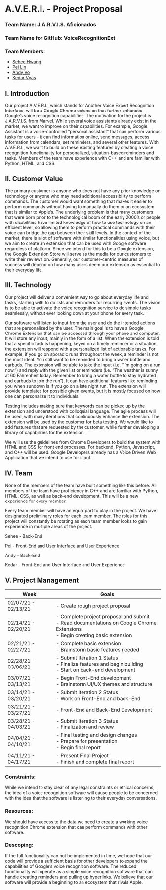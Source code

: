# A.V.E.R.I. - Project Proposal

### Team Name: J.A.R.V.I.S. Aficionados

### Team Name for GitHub: VoiceRecognitionExt

### Team Members:
* [Sehee Hwang](https://github.com/shwang6)
* [Pei Lin](https://github.com/peilin314)
* [Andy Vo](https://github.com/andyv0110)
* [Kedar Vyas](https://github.com/kedarvyas)

## I. Introduction

Our project A.V.E.R.I., which stands for Another Voice Expert Recognition Interface, will be a Google Chrome extension that further enhances Google’s voice recognition capabilities. The motivation for the project is J.A.R.V.I.S. from Marvel. While several voice assistants already exist in the market, we want to improve on their capabilities. For example, Google Assistant is a voice-controlled “personal assistant” that can perform various tasks for users - it can find information online, send messages, access information from calendars, set reminders, and several other features. With A.V.E.R.I., we want to build on these existing features by creating a voice recognition functionality for personalized, situation-based reminders and tasks. Members of the team have experience with C++ and are familiar with Python, HTML, and CSS.

## II. Customer Value

The primary customer is anyone who does not have any prior knowledge on technology or anyone who may need additional accessibility to perform commands.
The customer would want something that makes it easier to perform commands without having to manually do them or an ecosystem that is similar to Apple’s. The underlying problem is that many customers that were born prior to the technological boom of the early 2000’s or people with disabilities have limited knowledge of how to use technology on an efficient level, so allowing them to perform practical commands with their voice can bridge the gap between their skill levels. In the context of the market, there is a lot of software with similar functionalities using voice, but we aim to create an extension that can be used with Google software regardless of platform. Since we intend for this to be a Google extension, the Google Extension Store will serve as the media for our customers to write their reviews on. Generally, our customer-centric measures of success will depend on how many users deem our extension as essential to their everyday life.

## III. Technology

Our project will deliver a convenient way to go about everyday life and tasks, starting with to do lists and reminders for recurring events. The vision is to be able to activate the voice recognition service to do simple tasks seamlessly, without ever looking down at your phone for every task. 

Our software will listen to input from the user and do the intended actions that are personalized by the user. The main goal is to have a Google Chrome Extension that can be accessed through your phone and computer. It will store any input, mainly in the form of a list. When the extension is told that a specific task is happening, keyed on a timely reminder or a situation, the extension will respond with a personalized list of actionable tasks. For example, if you go on sporadic runs throughout the week, a reminder is not the most ideal. You still want to be reminded to bring a water bottle and earbuds. The extension will be able to take the input (i.e. “I’m going on a run now.”) and reply with the given list or reminders (i.e. “The weather is sunny at 60 Fahrenheit today. Remember to bring a water bottle to stay hydrated and earbuds to join the run”). It can have additional features like reminding you when sundown is if you go on a late night run. The extension will provide templates for possible given events, but it is mostly focused on how one can personalize it to individuals. 

Testing includes making sure that keywords can be picked up by the extension and understood with colloquial language. The agile process will be used, with many iterations that continuously enhance the extension. The extension will be used by the customer for beta testing. We would like to add features that are requested by the customer, while further developing a library of capabilities for the extension. 

We will use the guidelines from Chrome Developers to build the system with HTML and CSS for front end processes. For backend, Python, Javascript, and C++ will be used. Google Developers already has a Voice Driven Web Application that we intend to use for input. 

## IV. Team

None of the members of the team have built something like this before. All members of the team have proficiency in C++ and are familiar with Python, HTML, CSS, as well as back-end development. This will be a new experience for every member.

Every team member will have an equal part to play in the project. We have designated preliminary roles for each team member. The roles for this project will constantly be rotating as each team member looks to gain experience in multiple areas of the project.

Sehee - Back-End

Pei - Front-End and User Interface and User Experience

Andy - Back-End

Kedar - Front-End and User Interface and User Experience

## V. Project Management

| Week                | Goals                                                                                                                           |
|---------------------|---------------------------------------------------------------------------------------------------------------------------------|
| 02/07/21 - 02/13/21 | - Create rough project proposal                                                                                                 |
| 02/14/21 - 02/20/21 | - Complete project proposal and submit<br>- Read documentations on Google Chrome Extensions<br>- Begin creating basic extension                                                                                                |
| 02/21/21 - 02/27/21 | - Complete basic extension<br>- Brainstorm basic features needed                                     |
| 02/28/21 - 03/06/21 | - Submit Iteration 1 Status<br>- Finalize features and begin building<br>- Start on back-end development |
| 03/07/21 - 03/13/21 | - Begin Front-End development<br>- Brainstorm UI/UX themes and structure                                    |
| 03/14/21 - 03/20/21 | - Submit Iteration 2 Status<br>- Work on Front-End and back-End                                   |
| 03/21/21 - 03/27/21 | - Front-End and Back-End Development                    |
| 03/28/21 - 04/03/21 | - Submit Iteration 3 Status<br>- Finalization and review                                                      |
| 04/04/21 - 04/10/21 | - Final testing and design changes<br>- Prepare for presentation<br>- Begin final report                             |
| 04/11/21 - 04/17/21 | - Present Final Project<br>- Finish and complete final report                                                                    |

### Constraints:
While we intend to stay clear of any legal constraints or ethical concerns, the idea of a voice recognition software will cause people to be concerned with the idea that the software is listening to their everyday conversations.

### Resources: 
We should have access to the data we need to create a working voice recognition Chrome extension that can perform commands with other software.

### Descoping:
If the full functionality can not be implemented in time, we hope that our code will provide a sufficient basis for other developers to expand the capabilities of Google’s voice recognition software. The reduced functionality will operate as a simple voice recognition software that can handle creating reminders and pulling up hyperlinks. We believe that our software will provide a beginning to an ecosystem that rivals Apple. 

